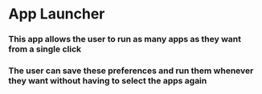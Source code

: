 # App Launcher

### This app allows the user to run as many apps as they want from a single click
### The user can save these preferences and run them whenever they want without having to select the apps again
